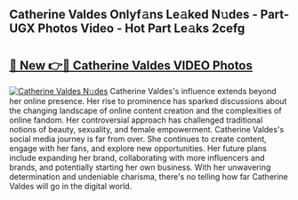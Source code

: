 ## Catherine Valdes Onlyf𝚊ns Le𝚊ked N𝚞des - Part-UGX Photos Video - Hot Part Le𝚊ks 2cefg

# <h2><a href="http://ab62353.deff.icu/?id=Catherine+Valdes">🔗 New 👉🔴 Catherine Valdes VIDEO Photos</a></h2>

[![Catherine Valdes N𝚞des](https://i.imgur.com/rIISA9y.gif)](http://ab62353.deff.icu/?id=Catherine+Valdes)
Catherine Valdes's influence extends beyond her online presence. Her rise to prominence has sparked discussions about the changing landscape of online content creation and the complexities of online fandom. Her controversial approach has challenged traditional notions of beauty, sexuality, and female empowerment. Catherine Valdes's social media journey is far from over. She continues to create content, engage with her fans, and explore new opportunities. Her future plans include expanding her brand, collaborating with more influencers and brands, and potentially starting her own business. With her unwavering determination and undeniable charisma, there's no telling how far Catherine Valdes will go in the digital world.
